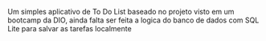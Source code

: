Um simples aplicativo de To Do List baseado no projeto visto em um bootcamp da DIO, ainda falta ser feita a logica do banco de dados com SQL Lite para salvar as tarefas localmente
